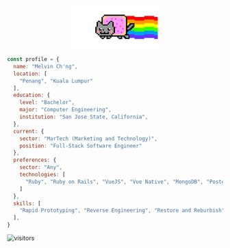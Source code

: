 <p align="center">
  <img src="./nyancat.gif" width=200>
</p>

```javascript
const profile = {
  name: "Melvin Ch'ng",
  location: [ 
    "Penang", "Kuala Lumpur" 
  ],
  education: {
    level: "Bachelor",
    major: "Computer Engineering",
    institution: "San Jose State, California",
  },
  current: {
    sector: "MarTech (Marketing and Technology)",
    position: "Full-Stack Software Engineer"
  },
  preferences: {
    sector: "Any",
    technologies: [
      "Ruby", "Ruby on Rails", "VueJS", "Vue Native", "MongoDB", "PostgreSQL", "Javascript", "NodeJS"
    ]
  },
  skills: [
    "Rapid Prototyping", "Reverse Engineering", "Restore and Reburbish", "Repair and Modify", "RTOS", "FPGA", "Digital Design", "3D Printing", "Web Scraping", 
  ],
}
```

![visitors](https://visitor-badge.glitch.me/badge?page_id=melvinchng)